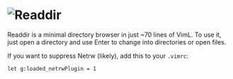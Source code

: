 ![Readdir](http://ap.github.io/vim-readdir/screenshot.png)
==========================================================

Readdir is a minimal directory browser in just ~70 lines of VimL. To use it,
just open a directory and use Enter to change into directories or open files.

If you want to suppress Netrw (likely), add this to your `.vimrc`:

	let g:loaded_netrwPlugin = 1
